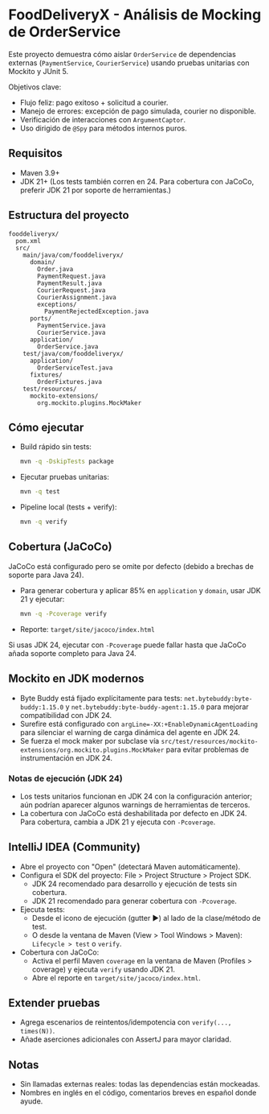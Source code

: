 # FoodDeliveryX - Análisis de Mocking de OrderService

Este proyecto demuestra cómo aislar `OrderService` de dependencias externas (`PaymentService`, `CourierService`) usando pruebas unitarias con Mockito y JUnit 5.

Objetivos clave:
- Flujo feliz: pago exitoso + solicitud a courier.
- Manejo de errores: excepción de pago simulada, courier no disponible.
- Verificación de interacciones con `ArgumentCaptor`.
- Uso dirigido de `@Spy` para métodos internos puros.

## Requisitos
- Maven 3.9+
- JDK 21+ (Los tests también corren en 24. Para cobertura con JaCoCo, preferir JDK 21 por soporte de herramientas.)

## Estructura del proyecto
```
fooddeliveryx/
  pom.xml
  src/
    main/java/com/fooddeliveryx/
      domain/
        Order.java
        PaymentRequest.java
        PaymentResult.java
        CourierRequest.java
        CourierAssignment.java
        exceptions/
          PaymentRejectedException.java
      ports/
        PaymentService.java
        CourierService.java
      application/
        OrderService.java
    test/java/com/fooddeliveryx/
      application/
        OrderServiceTest.java
      fixtures/
        OrderFixtures.java
    test/resources/
      mockito-extensions/
        org.mockito.plugins.MockMaker
```

## Cómo ejecutar
- Build rápido sin tests:
  ```bash
  mvn -q -DskipTests package
  ```
- Ejecutar pruebas unitarias:
  ```bash
  mvn -q test
  ```
- Pipeline local (tests + verify):
  ```bash
  mvn -q verify
  ```

## Cobertura (JaCoCo)
JaCoCo está configurado pero se omite por defecto (debido a brechas de soporte para Java 24).

- Para generar cobertura y aplicar 85% en `application` y `domain`, usar JDK 21 y ejecutar:
  ```bash
  mvn -q -Pcoverage verify
  ```
- Reporte: `target/site/jacoco/index.html`

Si usas JDK 24, ejecutar con `-Pcoverage` puede fallar hasta que JaCoCo añada soporte completo para Java 24.

## Mockito en JDK modernos
- Byte Buddy está fijado explícitamente para tests: `net.bytebuddy:byte-buddy:1.15.0` y `net.bytebuddy:byte-buddy-agent:1.15.0` para mejorar compatibilidad con JDK 24.
- Surefire está configurado con `argLine=-XX:+EnableDynamicAgentLoading` para silenciar el warning de carga dinámica del agente en JDK 24.
- Se fuerza el mock maker por subclase vía `src/test/resources/mockito-extensions/org.mockito.plugins.MockMaker` para evitar problemas de instrumentación en JDK 24.

### Notas de ejecución (JDK 24)
- Los tests unitarios funcionan en JDK 24 con la configuración anterior; aún podrían aparecer algunos warnings de herramientas de terceros.
- La cobertura con JaCoCo está deshabilitada por defecto en JDK 24. Para cobertura, cambia a JDK 21 y ejecuta con `-Pcoverage`.

## IntelliJ IDEA (Community)
- Abre el proyecto con "Open" (detectará Maven automáticamente).
- Configura el SDK del proyecto: File > Project Structure > Project SDK.
  - JDK 24 recomendado para desarrollo y ejecución de tests sin cobertura.
  - JDK 21 recomendado para generar cobertura con `-Pcoverage`.
- Ejecuta tests:
  - Desde el icono de ejecución (gutter ▶) al lado de la clase/método de test.
  - O desde la ventana de Maven (View > Tool Windows > Maven): `Lifecycle > test` o `verify`.
- Cobertura con JaCoCo:
  - Activa el perfil Maven `coverage` en la ventana de Maven (Profiles > coverage) y ejecuta `verify` usando JDK 21.
  - Abre el reporte en `target/site/jacoco/index.html`.

## Extender pruebas
- Agrega escenarios de reintentos/idempotencia con `verify(..., times(N))`.
- Añade aserciones adicionales con AssertJ para mayor claridad.

## Notas
- Sin llamadas externas reales: todas las dependencias están mockeadas.
- Nombres en inglés en el código, comentarios breves en español donde ayude.
